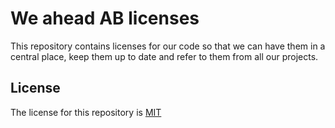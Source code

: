 # We ahead AB licenses

This repository contains licenses for our code so that we can have them in a central place, keep them up to date and refer to them from all our projects.


## License

The license for this repository is [MIT](MIT)
